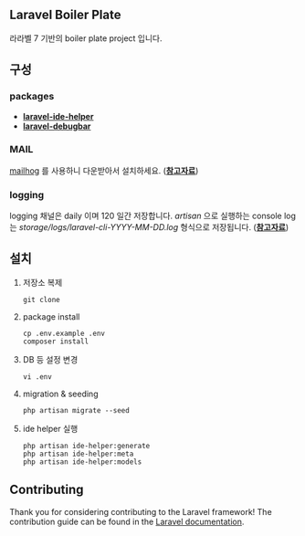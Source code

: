 ## Laravel Boiler Plate

라라벨 7 기반의 boiler plate project 입니다.

## 구성

### packages

- **[laravel-ide-helper](https://github.com/barryvdh/laravel-ide-helper/)**
- **[laravel-debugbar](https://github.com/barryvdh/laravel-debugbar)**

### MAIL

[mailhog](https://github.com/mailhog/MailHog) 를 사용하니 다운받아서 설치하세요. (**[참고자료](https://www.lesstif.com/software-architect/mailhog-smtp-email-server-61906418.html)**)

### logging

logging 채널은 daily 이며 120 일간 저장합니다. *artisan* 으로 실행하는 console log 는 *storage/logs/laravel-cli-YYYY-MM-DD.log* 형식으로 저장됩니다.
(**[참고자료](https://www.lesstif.com/php-and-laravel/laravel-log-file-permission-48103448.html)**)

## 설치

1. 저장소 복제

    ```
    git clone 
    ```

1. package install

    ```
   cp .env.example .env
   composer install
    ```

1. DB 등 설정 변경

    ```
   vi .env
    ```
   
1. migration & seeding 

    ```
   php artisan migrate --seed 
    ```

1. ide helper 실행 

    ```
    php artisan ide-helper:generate
    php artisan ide-helper:meta
    php artisan ide-helper:models 
    ```
   
## Contributing

Thank you for considering contributing to the Laravel framework! The contribution guide can be found in the [Laravel documentation](https://laravel.com/docs/contributions).

